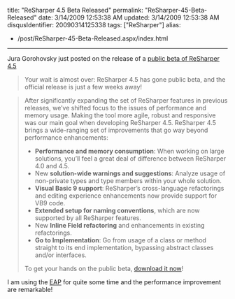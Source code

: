 title: "ReSharper 4.5 Beta Released"
permalink: "ReSharper-45-Beta-Released"
date: 3/14/2009 12:53:38 AM
updated: 3/14/2009 12:53:38 AM
disqusIdentifier: 20090314125338
tags: ["ReSharper"]
alias:
 - /post/ReSharper-45-Beta-Released.aspx/index.html
---
Jura Gorohovsky just posted on the release of a [public beta of ReSharper 4.5](http://blogs.jetbrains.com/dotnet/2009/03/resharper-45-beta-released/)

> Your wait is almost over: ReSharper 4.5 has gone public beta, and the official release is just a few weeks away!
<!-- more -->
> After significantly expanding the set of ReSharper features in previous releases, we’ve shifted focus to the issues of performance and memory usage. Making the tool more agile, robust and responsive was our main goal when developing ReSharper 4.5.
> ReSharper 4.5 brings a wide-ranging set of improvements that go way beyond performance enhancements:
> 
> *   **Performance and memory consumption**: When working on large solutions, you’ll feel a great deal of difference between ReSharper 4.0 and 4.5.
> *   New **solution-wide warnings and suggestions**: Analyze usage of non-private types and type members within your whole solution.
> *   **Visual Basic 9 support**: ReSharper’s cross-language refactorings and editing experience enhancements now provide support for VB9 code.
> *   **Extended setup for naming conventions**, which are now supported by all ReSharper features.
> *   New **Inline Field refactoring** and enhancements in existing refactorings.
> *   **Go to Implementation**: Go from usage of a class or method straight to its end implementation, bypassing abstract classes and/or interfaces.
> 
> To get your hands on the public beta, [download it now](http://www.jetbrains.com/resharper/beta.html)!

I am using the [EAP](http://www.jetbrains.net/confluence/display/ReSharper/ReSharper+4.5+Nightly+Builds) for quite some time and the performance improvement are remarkable!
